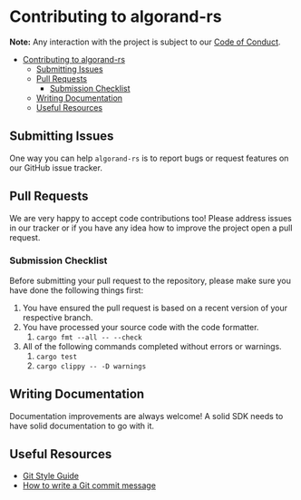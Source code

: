 
# Contributing to algorand-rs

**Note:** Any interaction with the project is subject to our [Code of Conduct](https://github.com/manuelmauro/algorand-rs/blob/main/CODE_OF_CONDUCT.md).

- [Contributing to algorand-rs](#contributing-to-algorand-rs)
  - [Submitting Issues](#submitting-issues)
  - [Pull Requests](#pull-requests)
    - [Submission Checklist](#submission-checklist)
  - [Writing Documentation](#writing-documentation)
  - [Useful Resources](#useful-resources)

## Submitting Issues

One way you can help `algorand-rs` is to report bugs or request features on our GitHub issue tracker.

## Pull Requests

We are very happy to accept code contributions too! Please address issues in our tracker or if you have any idea how to improve the project open a pull request.

### Submission Checklist

Before submitting your pull request to the repository, please make sure you have done the following things first:

1. You have ensured the pull request is based on a recent version of your respective branch.
2. You have processed your source code with the code formatter.
   1. `cargo fmt --all -- --check`
3. All of the following commands completed without errors or warnings.
   1. `cargo test`
   2. `cargo clippy -- -D warnings`

## Writing Documentation

Documentation improvements are always welcome! A solid SDK needs to have solid documentation to go with it.

## Useful Resources

- [Git Style Guide](https://github.com/agis/git-style-guide)
- [How to write a Git commit message](https://chris.beams.io/posts/git-commit/)
